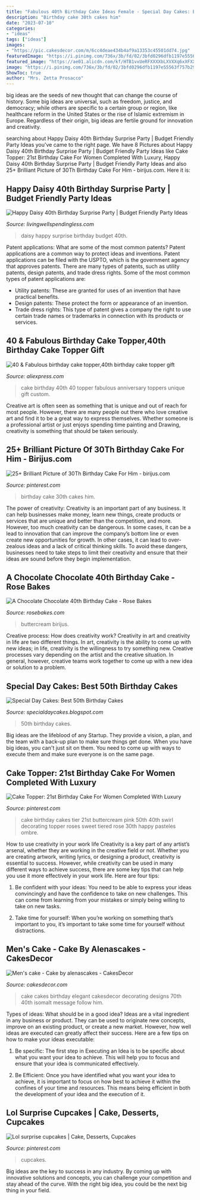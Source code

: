 ```yaml
---
title: "Fabulous 40th Birthday Cake Ideas Female - Special Day Cakes: Best 50th Birthday Cakes"
description: "Birthday cake 30th cakes him"
date: "2023-07-10"
categories:
- "ideas"
tags: ["ideas"]
images:
- "https://pic.cakesdecor.com/m/6cc4deae434b4af9a13353c45501dd74.jpg"
featuredImage: "https://i.pinimg.com/736x/3b/fd/02/3bfd0296dfb1197e55563f757b299d90.jpg"
featured_image: "https://ae01.alicdn.com/kf/HTB1vxUeRFXXXXbLXVXXq6xXFXXXE/40-Fabulous-birthday-cake-topper-40th-birthday-cake-topper-gift-unique-anniversary-cake-topper-custom-color.jpg"
image: "https://i.pinimg.com/736x/3b/fd/02/3bfd0296dfb1197e55563f757b299d90.jpg"
ShowToc: true
author: "Mrs. Zetta Prosacco"
---
```



big ideas are the seeds of new thought that can change the course of history. Some big ideas are universal, such as freedom, justice, and democracy; while others are specific to a certain group or region, like healthcare reform in the United States or the rise of Islamic extremism in Europe. Regardless of their origin, big ideas are fertile ground for innovation and creativity.

	

		
searching about Happy Daisy 40th Birthday Surprise Party | Budget Friendly Party Ideas you've came to the right page. We have 8 Pictures about Happy Daisy 40th Birthday Surprise Party | Budget Friendly Party Ideas like Cake Topper: 21st Birthday Cake For Women Completed With Luxury, Happy Daisy 40th Birthday Surprise Party | Budget Friendly Party Ideas and also 25+ Brilliant Picture of 30Th Birthday Cake For Him - birijus.com. Here it is:
		
    
## Happy Daisy 40th Birthday Surprise Party | Budget Friendly Party Ideas

<img loading=lazy src="http://www.livingwellspendingless.com/wp-content/uploads/2011/03/Happy-Daisy-Party-FB.jpg" onerror="this.onerror=null;this.src='https://tse1.mm.bing.net/th?id=OIP._oZPJkC10Ryc-PORpXaC3gHaD4&amp;pid=15.1';" alt="Happy Daisy 40th Birthday Surprise Party | Budget Friendly Party Ideas">

_Source: livingwellspendingless.com_

>daisy happy surprise birthday budget 40th. 

	

Patent applications: What are some of the most common patents?
Patent applications are a common way to protect ideas and inventions. Patent applications can be filed with the USPTO, which is the government agency that approves patents. There are many types of patents, such as utility patents, design patents, and trade dress rights. Some of the most common types of patent applications are: 
- Utility patents: These are granted for uses of an invention that have practical benefits. 
- Design patents: These protect the form or appearance of an invention. 
- Trade dress rights: This type of patent gives a company the right to use certain trade names or trademarks in connection with its products or services.

    
## 40 &amp; Fabulous Birthday Cake Topper,40th Birthday Cake Topper Gift

<img loading=lazy src="https://ae01.alicdn.com/kf/HTB1vxUeRFXXXXbLXVXXq6xXFXXXE/40-Fabulous-birthday-cake-topper-40th-birthday-cake-topper-gift-unique-anniversary-cake-topper-custom-color.jpg" onerror="this.onerror=null;this.src='https://tse1.mm.bing.net/th?id=OIP.2Yse-pbPi7pUMQVbEErYlQHaHa&amp;pid=15.1';" alt="40 &amp; Fabulous birthday cake topper,40th birthday cake topper gift">

_Source: aliexpress.com_

>cake birthday 40th 40 topper fabulous anniversary toppers unique gift custom. 

	

Creative art is often seen as something that is unique and out of reach for most people. However, there are many people out there who love creative art and find it to be a great way to express themselves. Whether someone is a professional artist or just enjoys spending time painting and Drawing, creativity is something that should be taken seriously.

    
## 25+ Brilliant Picture Of 30Th Birthday Cake For Him - Birijus.com

<img loading=lazy src="https://i.pinimg.com/736x/3b/fd/02/3bfd0296dfb1197e55563f757b299d90.jpg" onerror="this.onerror=null;this.src='https://tse1.mm.bing.net/th?id=OIP.vZuyxFj7CgxUsjf43rorAgHaJ3&amp;pid=15.1';" alt="25+ Brilliant Picture of 30Th Birthday Cake For Him - birijus.com">

_Source: pinterest.com_

>birthday cake 30th cakes him. 

	

The power of creativity:
Creativity is an important part of any business. It can help businesses make money, learn new things, create products or services that are unique and better than the competition, and more. However, too much creativity can be dangerous. In some cases, it can be a lead to innovation that can improve the company’s bottom line or even create new opportunities for growth. In other cases, it can lead to over-zealous ideas and a lack of critical thinking skills. To avoid these dangers, businesses need to take steps to limit their creativity and ensure that their ideas are sound before they begin implementation.

    
## A Chocolate Chocolate 40th Birthday Cake - Rose Bakes

<img loading=lazy src="https://rosebakes.com/wp-content/uploads/2016/10/Double-Chocolate-Buttercream-40th-Birthday-Cake-750x1125.jpg" onerror="this.onerror=null;this.src='https://tse1.mm.bing.net/th?id=OIP.hoCzX9WUrhUrDLUqGb1m_wHaLH&amp;pid=15.1';" alt="A Chocolate Chocolate 40th Birthday Cake - Rose Bakes">

_Source: rosebakes.com_

>buttercream birijus. 

	

Creative process: How does creativity work?
Creativity in art and creativity in life are two different things. In art, creativity is the ability to come up with new ideas; in life, creativity is the willingness to try something new. Creative processes vary depending on the artist and the creative situation. In general, however, creative teams work together to come up with a new idea or solution to a problem.

    
## Special Day Cakes: Best 50th Birthday Cakes

<img loading=lazy src="http://2.bp.blogspot.com/-DNUT4B01Ra4/TXFVPgvIdWI/AAAAAAAAAsg/h4xyL7KPPCM/w1200-h630-p-k-no-nu/50th%2BBirthday%2BCakes.jpg" onerror="this.onerror=null;this.src='https://tse3.mm.bing.net/th?id=OIP.494vwvQQUvKwmh6HrNG-8QHaJ4&amp;pid=15.1';" alt="Special Day Cakes: Best 50th Birthday Cakes">

_Source: specialdaycakes.blogspot.com_

>50th birthday cakes. 

	

Big ideas are the lifeblood of any Startup. They provide a vision, a plan, and the team with a back-up plan to make sure things get done. When you have big ideas, you can't just sit on them. You need to come up with ways to execute them and make sure everyone is on the same page.

    
## Cake Topper: 21st Birthday Cake For Women Completed With Luxury

<img loading=lazy src="https://i.pinimg.com/736x/6d/9e/13/6d9e13af03edbc4bbbf52c0eab7714b1--birthday-cakes-for-women--birthday.jpg" onerror="this.onerror=null;this.src='https://tse4.mm.bing.net/th?id=OIP.6nuKQhIUQ8DLyuKnydfSsAHaJ3&amp;pid=15.1';" alt="Cake Topper: 21st Birthday Cake For Women Completed With Luxury">

_Source: pinterest.com_

>cake birthday cakes tier 21st buttercream pink 50th 40th swirl decorating topper roses sweet tiered rose 30th happy pasteles ombre. 

	

How to use creativity in your work life
Creativity is a key part of any artist’s arsenal, whether they are working in the creative field or not. Whether you are creating artwork, writing lyrics, or designing a product, creativity is essential to success. However, while creativity can be used in many different ways to achieve success, there are some key tips that can help you use it more effectively in your work life. Here are four tips:
1. Be confident with your ideas: You need to be able to express your ideas convincingly and have the confidence to take on new challenges. This can come from learning from your mistakes or simply being willing to take on new tasks.

2. Take time for yourself: When you’re working on something that’s important to you, it’s important to take some time for yourself without distractions.

    
## Men&#039;s Cake - Cake By Alenascakes - CakesDecor

<img loading=lazy src="https://pic.cakesdecor.com/m/6cc4deae434b4af9a13353c45501dd74.jpg" onerror="this.onerror=null;this.src='https://tse4.mm.bing.net/th?id=OIP.LDp4k-2rKf-5hpJ_S24cPQHaJ3&amp;pid=15.1';" alt="Men&#039;s cake - Cake by alenascakes - CakesDecor">

_Source: cakesdecor.com_

>cake cakes birthday elegant cakesdecor decorating designs 70th 40th isomalt message follow him. 

	

Types of ideas: What should be in a good idea?
Ideas are a vital ingredient in any business or product. They can be used to originate new concepts, improve on an existing product, or create a new market. However, how well ideas are executed can greatly affect their success. Here are a few tips on how to make your ideas executable:
1. Be specific: The first step in Executing an Idea is to be specific about what you want your idea to achieve. This will help you to focus and ensure that your idea is communicated effectively.

2. Be Efficient: Once you have identified what you want your idea to achieve, it is important to focus on how best to achieve it within the confines of your time and resources. This means being efficient in both the development of your idea and the execution of it.


    
## Lol Surprise Cupcakes | Cake, Desserts, Cupcakes

<img loading=lazy src="https://i.pinimg.com/736x/d8/c8/dd/d8c8dd328e3e454e5f35a4875d01e303.jpg" onerror="this.onerror=null;this.src='https://tse2.mm.bing.net/th?id=OIP.oME6PlpQSTDE5VHqkRWnXgHaJ3&amp;pid=15.1';" alt="Lol surprise cupcakes | Cake, Desserts, Cupcakes">

_Source: pinterest.com_

>cupcakes. 

	

Big ideas are the key to success in any industry. By coming up with innovative solutions and concepts, you can challenge your competition and stay ahead of the curve. With the right big idea, you could be the next big thing in your field.

